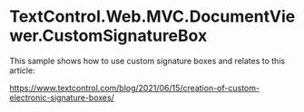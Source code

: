 # TextControl.Web.MVC.DocumentViewer.CustomSignatureBox
This sample shows how to use custom signature boxes and relates to this article:

https://www.textcontrol.com/blog/2021/06/15/creation-of-custom-electronic-signature-boxes/

